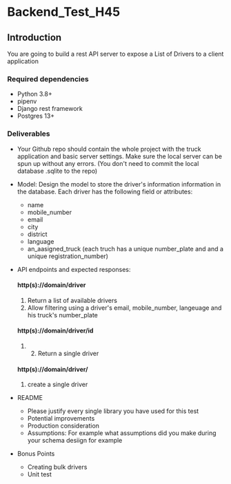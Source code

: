 # Backend_Test_H45

## Introduction
You are going to build a rest API server to expose a List of Drivers to a client application

### Required dependencies

- Python 3.8+
- pipenv
- Django rest framework
- Postgres 13+

### Deliverables

* Your Github repo should contain the whole project with the truck application and basic server settings. Make sure the local server can be spun up without any errors. (You don't need to commit the local database .sqlite to the repo)

* Model: Design the model to store the driver's information information in the database. Each driver has the following field or attributes:
  * name
  * mobile_number
  * email
  * city
  * district
  * language
  * an_aasigned_truck (each truch has a unique number_plate and and a unique registration_number)

* API endpoints and expected responses:
  #### http(s)://domain/driver
  1) Return a list of available drivers
  3) Allow filtering using a driver's email, mobile_number, langeuage and his truck's number_plate
  
  #### http(s)://domain/driver/id
  1) 2) Return a single driver

  #### http(s)://domain/driver/
  1) create a single driver

* README
  * Please justify every single library you have used for this test
  * Potential improvements
  * Production consideration
  * Assumptions: For example what assumptions did you make during your schema desiign for example

* Bonus Points
  * Creating bulk drivers
  * Unit test

